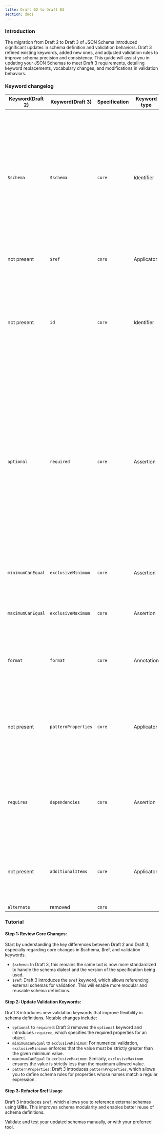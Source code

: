 ```yaml
---
title: Draft 02 to Draft 03
section: docs
---
```


### Introduction

The migration from Draft 2 to Draft 3 of JSON Schema introduced significant updates in schema definition and validation behaviors. Draft 3 refined existing keywords, added new ones, and adjusted validation rules to improve schema precision and consistency. This guide will assist you in updating your JSON Schemas to meet Draft 3 requirements, detailing keyword replacements, vocabulary changes, and modifications in validation behaviors.

### Keyword changelog

| Keyword(Draft 2)  | Keyword(Draft 3)    | Specification | Keyword type | Behavior Details                                                                                                                                                                                    |
| ----------------- | ------------------- | ------------- | ------------ | --------------------------------------------------------------------------------------------------------------------------------------------------------------------------------------------------- |
| `$schema`         | `$schema`           | `core`        | Identifier   | The `$schema` keyword specifies the URI of the JSON Schema that defines the schema of the current document. Validators use this URI to resolve links and determine the JSON Schema version, enabling appropriate validation features. Including the `$schema` keyword is recommended to ensure compatibility with future JSON Schema changes.                                                                                                                                                                               |
| not present       | `$ref`              | `core`        | Applicator   | `$ref` key references an external schema URI for validation.                                                                                     |
| not present       | `id`                | `core`        | Identifier   | This keyword defines the schema's current URI (a "self" link). The URI can be relative or absolute and is resolved against the parent schema's URI. If there is no parent schema, it is resolved against the URI used to retrieve the schema. |
| `optional`        | `required`          | `core`        | Assertion    | In **draft-02**, object properties defined within the `properties` keyword were required by default, and the `optional` keyword was used to explicitly make a property optional. In **draft-03**, this behavior changed: properties defined under `properties` are now optional by default. As a result, the `optional` keyword became redundant and was replaced by the `required` keyword to reflect the new default behavior, where properties are optional unless explicitly marked as required.                                                                                                                        |
| `minimumCanEqual` | `exclusiveMinimum`  | `core`        | Assertion    | Specifies that instance values must be strictly greater than the minimum when `exclusiveMinimum` is `true`.                                                                                         |
| `maximumCanEqual` | `exclusiveMaximum`  | `core`        | Assertion    | This ensures that instance values fall below the maximum when `exclusiveMaximum` is `true`.                                                                                                         |
| `format`          | `format`            | `core`        | Annotation   | This update refined format handling by adding and removing specific types, offering clearer guidance for expected data formats.                                                                     |
| not present       | `patternProperties` | `core`        | Applicator   | Enforces schema validation on properties with names matching specified regex patterns. Each property matching a pattern must conform to the schema defined for that pattern in `patternProperties`. |
| `requires`        | `dependencies`      | `core`        | Assertion    | Defines property dependencies - if an instance includes a property named in this attribute, that property must meet additional validation requirements defined by its dependency value.             |
| not present       | `additionalItems`   | `core`        | Applicator   | Defines rules for extra items in an array - can be set to false to disallow extra items beyond specified tuples, or to a schema that additional items must follow.                                  |
| `alternate`       | removed             | `core`        |              | -                                                                                                                                                                                                   |

### Tutorial

#### Step 1: Review Core Changes:

Start by understanding the key differences between Draft 2 and Draft 3, especially regarding core changes in $schema, $ref, and validation keywords.

- `$schema`: In Draft 3, this remains the same but is now more standardized to handle the schema dialect and the version of the specification being used.
- `$ref`: Draft 3 introduces the `$ref` keyword, which allows referencing external schemas for validation. This will enable more modular and reusable schema definitions.

#### Step 2: Update Validation Keywords:

Draft 3 introduces new validation keywords that improve flexibility in schema definitions. Notable changes include:

- `optional` to `required`: Draft 3 removes the `optional` keyword and introduces `required`, which specifies the required properties for an object.
- `minimumCanEqual` to `exclusiveMinimum`: For numerical validation, `exclusiveMinimum` enforces that the value must be strictly greater than the given minimum value.
- `maximumCanEqual` to `exclusiveMaximum`: Similarly, `exclusiveMaximum` ensures the value is strictly less than the maximum allowed value.
- `patternProperties`: Draft 3 introduces `patternProperties`, which allows you to define schema rules for properties whose names match a regular expression.

#### Step 3: Refactor $ref Usage

Draft 3 introduces `$ref`, which allows you to reference external schemas using **URIs**. This improves schema modularity and enables better reuse of schema definitions.

Validate and test your updated schemas manually, or with your preferred tool.
